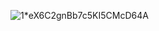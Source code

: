 ![1*eX6C2gnBb7c5KI5CMcD64A](https://user-images.githubusercontent.com/64494962/184942193-2309ee6b-4de2-4614-a9e9-1265d8402b63.png)
